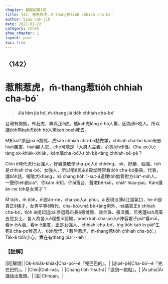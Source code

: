 ```yaml
---
chapter: 鹹酸甜第1冊
title: 142. 惹熊惹虎，m̄-thang惹tio̍h chhiah cha-bó͘
author: Siau Lah-jih
date: 2022-01-22
category: chheh
show_chapter: 1
layout: post
toc: true
---
```

  
## 〈142〉
# 惹熊惹虎，m̄-thang惹tio̍h chhiah cha-bó͘
>**Jiá hîm jiá hó͘, m̄-thang jiá tio̍h chhiah cha-bó͘**

台灣有狗熊，有石虎，無真正ê虎。熊kah虎lóng ē hō͘人驚，因為伊ē咬人，所以講tio̍h熊kah虎tio̍h hō͘人驚kah boeh死去。

M̄知siáⁿ原因ná ē將熊、虎kah chhiah cha-bó͘黏做夥，chhiah cha-bó͘ kám有影hiah厲害，hiah顧人怨，che可能是「大男人主義」心態leh作怪。Cha-po͘人ē-tàng ok-khia̍k-khia̍k，kám講cha-bó͘人tio̍h bē-tàng chhiah-pê-pê？

Chín ê時代流行女強人，好親像敢學cha-po͘人ê chhèng、ok、好勝、倔強，to̍h是chhiah cha-bó͘、女強人，所以咱tī民主ê殿堂時常看tio̍h cha-bó͘委員、代表，講tio̍h話，嚨喉大khang，nā chang tio̍h 1-sut-á道理to̍h無管對方siáⁿ-mih人，一聲你leh創siáⁿ，你kám m̄知，你ài落台，聲嗽bē-bái，chiâⁿ hiau-pai。Kám講án-ne to̍h是女英才？

M̄ tio̍h，m̄ tio̍h，m̄是án-ne，cha-po͘人ài phùi，ài表現淡薄á江湖氣口，he m̄是真正ê棟才，女男平等ê時代，cha-bó͘人mā bē-tàng例外，nā講真正ê chhiah cha-bó͘，tio̍h ài提起這pái參選縣市長ê張博雅、翁金珠、張溫鷹、呂秀蓮kah周荃五位女士，各人為各人ê理想m̄認輸，boeh kah cha-po͘人ê陣容君子piàⁿ看māi，看in ê內涵，看in ê風度，正是女強人、chhiah-cha-bó͘，tn̄g tio̍h kah in piàⁿ生死ê cha-po͘候選人，tio̍h覺悟，「惹熊惹虎，m̄-thang惹tio̍h chhiah cha-bó͘。」Ta̍k-ê tio̍h小心，實在有thang piàⁿ--leh！

### 【註解】

|詞|解說|
|Ok-khia̍k-khia̍k|Cha-po͘--ê『兇巴巴的』。|
|赤pê-pê|Cha-bó͘--ê『兇巴巴的』。|
|Chín|Chit-mái。|
|Chang tio̍h 1-sut-á|『逮到一點點』。|
|Ài phùi|Ài講話出風頭。|
|荃|Chhoan。|
